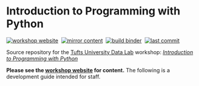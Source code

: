 # Introduction to Programming with Python

[![workshop website][workshop-webiste-badge]][workshop-webiste-link]&nbsp;
[![mirror content][mirror-content-badge]](../../actions/workflows/mirror-content.yml)&nbsp;
[![build binder][build-binder-badge]](../../actions/workflows/build-binder.yml)&nbsp;
[![last commit][last-commit-badge]](../../commits/main)

Source repository for the [Tufts University Data Lab][datalab-website-link] workshop: [*Introduction to Programming with Python*][workshop-webiste-link]

**Please see the [workshop website][workshop-webiste-link] for content.** The following is a development guide intended for staff.

<!-- define reference-style links -->

[workshop-webiste-link]: https://tuftsdatalab.github.io/intro-python/
[datalab-website-link]: https://sites.tufts.edu/datalab/

[workshop-webiste-badge]: https://img.shields.io/website?label=workshop%20webiste&url=https://tuftsdatalab.github.io/intro-python/
[mirror-content-badge]: https://img.shields.io/github/workflow/status/tuftsdatalab/intro-python/mirror-content?label=mirror%20content
[build-binder-badge]: https://img.shields.io/github/workflow/status/tuftsdatalab/intro-python/build-binder?label=build%20binder
[last-commit-badge]: https://img.shields.io/github/last-commit/tuftsdatalab/intro-python
